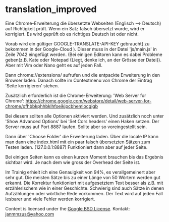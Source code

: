 # translation_improved

Eine Chrome-Erweiterung die übersetzte Webseiten (Englisch --> Deutsch) auf Richtigkeit prüft.
Wenn ein Satz falsch übersetzt wurde, wird er korrigiert.
Es wird geprüft ob es richtiges Deutsch ist oder nicht.

Vorab wird ein gültiger GOOGLE-TRANSLATE-API-KEY gebraucht( zu bekommen in der Google-Cloud ).
Dieser muss in der Datei 'js/main.js' in Zeile 7042 eingefügt werden. (Bei einigen Editoren kann
es dabei Probleme geben(z.B. Kate oder Notepad {Liegt, denke ich, an der Grösse der Datei}).
Aber mit Vim oder Nano geht es auf jeden Fall. 

Dann chrome://extensions/ aufrufen und die entpackte Erweiterung in den Browser laden. 
Danach sollte im Contextmenu von Chrome der Eintrag 'Seite korrigieren' stehen.

Zusätzlich erforderlich ist die Chrome-Erweiterung: 'Web Server for Chrome':
https://chrome.google.com/webstore/detail/web-server-for-chrome/ofhbbkphhbklhfoeikjpcbhemlocgigb

Bei diesem sollten alle Optionen aktiviert werden. Und zusätzlich noch unter 'Show Advanced Options' bei 'Set Cors headers' einen Haken setzen.
Der Server muss auf Port 8887 laufen. Sollte aber so voreingestellt sein.

Dann über 'Choose Folder' die Erweiterung laden. 
Über die locale IP kann man dann eine index.html mit ein paar falsch übersetzten Sätzen zum Testen laden. (127.0.0.1:8887)
Funktioniert dann aber auf jeder Seite.

Bei einigen Seiten kann es einen kurzen Moment brauchen bis das Ergebnis sichtbar wird.
Je nach dem wie gross der Overhead der Seite ist.

Im Trainig erhielt ich eine Genauigkeit von 94%, es verallgemeinert aber sehr gut. Die meisten Sätze bis zu einer Länge von 50 Wörtern
werden gut erkannt.
Die Korrektur funktioniert mit aufgesetztem Text besser als z.B. mit erzählerischem wie in einer Geschichte.
Schwierig sind auch Sätze in denen Aufzählungen oder wörtliche Rede vorkommen.
Der Text wird auf jeden Fall lesbarer und viele Fehler werden korrigiert.

Content is licensed under the [Google BSD License](https://developers.google.com/open-source/licenses/bsd).
Kontakt: janmmzus@yahoo.com
